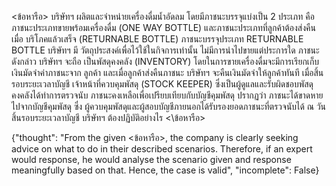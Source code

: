 <user> <ข้อหารือ> บริษัทฯ ผลิตและจำหน่ายเครื่องดื่มน้ำอัดลม โดยมีภาชนะบรรจุแบ่งเป็น 2 ประเภท คือ
ภาชนะประเภทขายพร้อมเครื่องดื่ม (ONE WAY BOTTLE) และภาชนะประเภทที่ลูกค้าต้องส่งคืนเมื่อ
บริโภคแล้วเสร็จ (RETURNABLE BOTTLE) ภาชนะบรรจุประเภท RETURNABLE BOTTLE บริษัทฯ มี
วัตถุประสงค์เพื่อไว้ใช้ในกิจการเท่านั้น ไม่มีการนำไปขายแต่ประการใด ภาชนะดังกล่าว บริษัทฯ จะถือ
เป็นพัสดุคงคลัง (INVENTORY) โดยในการขายเครื่องดื่มจะมีการเรียกเก็บเงินมัดจำค่าภาชนะจาก
ลูกค้า และเมื่อลูกค้าส่งคืนภาชนะ บริษัทฯ จะคืนเงินมัดจำให้ลูกค้าทันที เมื่อสิ้นรอบระยะเวลาบัญชี
เจ้าหน้าที่ควบคุมพัสดุ (STOCK KEEPER) ซึ่งเป็นผู้ดูแลและรับผิดชอบพัสดุคงคลังได้ทำการตรวจนับ
ภาชนะคงเหลือเพื่อเปรียบเทียบกับบัญชีคุมพัสดุ ปรากฏว่า ภาชนะได้ขาดหายไปจากบัญชีคุมพัสดุ ซึ่ง
ผู้ควบคุมพัสดุและผู้สอบบัญชีภายนอกได้รับรองยอดภาชนะที่ตรวจนับได้ ณ วันสิ้นรอบระยะเวลาบัญชี บริษัทฯ
ต้องปฏิบัติอย่างไร <\ข้อหารือ>

<assistant> {"thought": "From the given <ข้อหารือ>, the company is clearly seeking advice on what to do in their described scenarios. Therefore, if an expert would response, he would analyse the scenario given and response meaningfully based on that. Hence, the case is valid",
"incomplete": False}